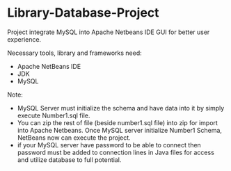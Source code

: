 # Library-Database-Project
Project integrate MySQL into Apache Netbeans IDE GUI for better user experience.

Necessary tools, library and frameworks need: 
 - Apache NetBeans IDE
 - JDK 
 - MySQL
 
Note: 
 - MySQL Server must initialize the schema and have data into it by simply execute Number1.sql file.
 - You can zip the rest of file (beside number1.sql file) into zip for import into Apache Netbeans. Once MySQL server initialize Number1 Schema, NetBeans now can execute the project.
 - if your MySQL server have password to be able to connect then password must be added to connection lines in Java files for access and utilize database to full potential. 
